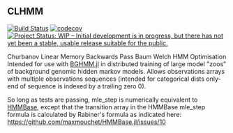 ## CLHMM
[![Build Status](https://travis-ci.org/mmattocks/CLHMM.jl.svg?branch=master)](https://travis-ci.org/mmattocks/CLHMM.jl)
[![codecov](https://codecov.io/gh/mmattocks/CLHMM.jl/branch/master/graph/badge.svg)](https://codecov.io/gh/mmattocks/CLHMM.jl)
[![Project Status: WIP – Initial development is in progress, but there has not yet been a stable, usable release suitable for the public.](https://www.repostatus.org/badges/latest/wip.svg)](https://www.repostatus.org/#wip)

Churbanov Linear Memory Backwards Pass Baum Welch HMM Optimisation
Intended for use with [BGHMM.jl](https://github.com/mmattocks/BGHMM.jl) in distributed training of large model "zoos" of background genomic hidden markov models. Allows observations arrays with multiple observations sequences (intended for categorical dists only- end of sequence is indexed by a trailing zero 0).

So long as tests are passing, mle_step is numerically equivalent to [HMMBase](https://github.com/max_mouchet/HMMBase.jl), except that the transition array in the HMMBase mle_step formula is calculated by Rabiner's formula as indicated here: https://github.com/maxmouchet/HMMBase.jl/issues/10

